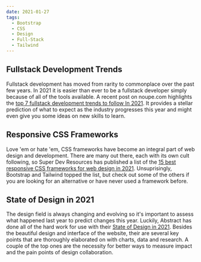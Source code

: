 ```yaml
---
date: 2021-01-27
tags:
  - Bootstrap
  - CSS
  - Design
  - Full-Stack
  - Tailwind
---
```

## Fullstack Development Trends

Fullstack development has moved from rarity to commonplace over the past few years. In 2021 it is easier than ever to be a fullstack developer simply because of all of the tools available. A recent post on noupe.com highlights the [top 7 fullstack development trends to follow In 2021](https://www.noupe.com/development/fullstack-development-trends-to-follow-in-2021.html). It provides a stellar prediction of what to expect as the industry progresses this year and might even give you some ideas on new skills to learn.

## Responsive CSS Frameworks

Love 'em or hate 'em, CSS frameworks have become an integral part of web design and development. There are many out there, each with its own cult following, so Super Dev Resources has published a list of the [15 best responsive CSS frameworks for web design in 2021](https://superdevresources.com/responsive-css-frameworks/). Unsuprisingly, Bootstrap and Tailwind topped the list, but check out some of the others if you are looking for an alternative or have never used a framework before.

## State of Design in 2021

The design field is always changing and evolving so it's important to assess what happened last year to predict changes this year. Luckily, Abstract has done all of the hard work for use with their [State of Design in 2021](https://www.abstract.design/state-of-design). Besides the beautiful design and interface of the website, their are several key points that are thoroughly elaborated on with charts, data and research. A couple of the top ones are the necessity for better ways to measure impact and the pain points of design collaboration.